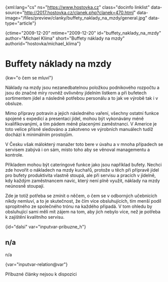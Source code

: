 
{xml:lang="cs" ns="https://www.hostovka.cz" class="docinfo linklist" data-source="http://2017.hostovka.cz/clanek.php?clanek=470.html" data-image="/files/preview/clanky/buffety\_naklady\_na_mzdy/general.jpg" data-type="article"}

{ctime="2009-12-20" mtime="2009-12-20" id="buffety\_naklady\_na\_mzdy" author="Michael Klíma" short="Buffety náklady na mzdy" authorid="hostovka/michael\_klima"}

# Buffety náklady na mzdy

<!-- generated attribute kw by user_udpatekw.sh on 2020-05-07, do not edit -->

{kw="o čem se mluví"}

Náklady na mzdy jsou nezanedbatelnou položkou podnikového rozpočtu a jsou do značné míry rovněž ovlivněny jídelním lístkem a při bufetech sortimentem jídel a následně potřebou personálu a to jak ve výrobě tak i v obsluze. 

Mimo přípravy potravin a jejich následného vaření, všechny ostatní funkce spojené s expedicí a presentaci jídel, mohou být vykonávány méně kvalifikovanými, a tím pádem méně placenými zaměstnanci. V Americe je toto velice přísně sledováno a zakotveno ve výrobních manuálech tudíž dochází k minimálním prostojům.

V Česku však málokterý manažer toto bere v úvahu a v mnoha případech se servisem zabývá i on sám, místo toho aby se věnoval managementu a kontrole.

Příkladem mohou být cateringové funkce jako jsou například bufety. Nechci zde hovořit o nákladech na mzdy kuchařů, protože u těch při přípravě jídel pro bufety produktivita vlastně stoupá, ale při servisu a pracích v jídelně, kdy každým zaměstnancem navíc, který není plně využit, náklady na mzdy neúnosně stoupají.

Zde je totiž potřeba se zmínit o něčem, o čem se v odborných učebnicích nikdy nemluví, a to je skutečnost, že čím více obsluhujících, tím menší podíl spropitného ze společného trónu na každého připadá. V tom ohledu by obsluhující sami měli mít zájem na tom, aby jich nebylo více, než je potřeba k zajištění kvalitního servisu.

{id="dalsi" var="inputvar-pribuzne_h"}

## n/a

n/a

{var="inputvar-relation@var"}

Příbuzné články nejsou k dispozici

